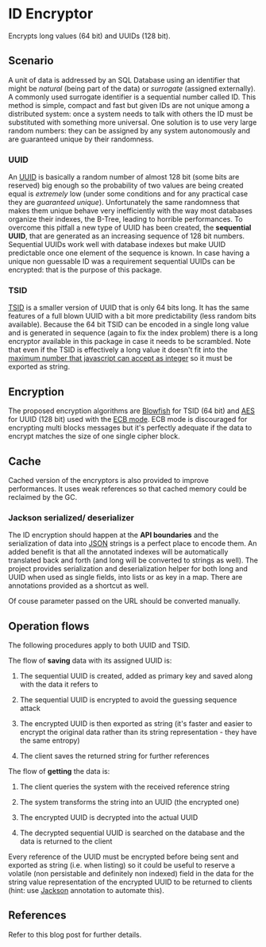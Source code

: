 # ID Encryptor

Encrypts long values (64 bit) and UUIDs (128 bit).

## Scenario

A unit of data is addressed by an SQL Database using an identifier that might be *natural* (being part of the data) or *surrogate* (assigned externally). A commonly used surrogate identifier is a sequential number called ID. This method is simple, compact and fast but given IDs are not unique among a distributed system: once a system needs to talk with others the ID must be substituted with something more universal. One solution is to use very large random numbers: they can be assigned by any system autonomously and are guaranteed unique by their randomness.

### UUID

An [UUID](https://en.wikipedia.org/wiki/Universally_unique_identifier) is basically a random number of almost 128 bit (some bits are reserved) big enough so the probability of two values are being created equal is *extremely* low (under some conditions and for any practical case they are *guaranteed unique*). Unfortunately the same randomness that makes them unique behave very inefficiently with the way most databases organize their indexes, the B-Tree, leading to horrible performances. To overcome this pitfall a new type of UUID has been created, the **sequential UUID**, that are generated as an increasing sequence of 128 bit numbers. Sequential UUIDs work well with database indexes but make UUID predictable once one element of the sequence is known. In case having a unique non guessable ID was a requirement sequential UUIDs can be encrypted: that is the purpose of this package.

### TSID

[TSID](https://github.com/f4b6a3/tsid-creator) is a smaller version of UUID that is only 64 bits long. It has the same features of a full blown UUID with a bit more predictability (less random bits available). Because the 64 bit TSID can be encoded in a single long value and is generated in sequence (again to fix the index problem) there is a long encryptor available in this package in case it needs to be scrambled. Note that even if the TSID is effectively a long value it doesn't fit into the [maximum number that javascript can accept as integer](https://developer.mozilla.org/en-US/docs/Web/JavaScript/Reference/Global_Objects/Number/MAX_SAFE_INTEGER) so it must be exported as string.

## Encryption

The proposed encryption algorithms are [Blowfish](https://en.wikipedia.org/wiki/Blowfish_(cipher)) for TSID (64 bit) and [AES](https://en.wikipedia.org/wiki/Advanced_Encryption_Standard) for UUID (128 bit) used with the [ECB mode](https://www.highgo.ca/2019/08/08/the-difference-in-five-modes-in-the-aes-encryption-algorithm). ECB mode is discouraged for encrypting multi blocks messages but it's perfectly adequate if the data to encrypt matches the size of one single cipher block.

## Cache

Cached version of the encryptors is also provided to improve performances. It uses weak references so that cached memory could be reclaimed by the GC.

### Jackson serialized/ deserializer

The ID encryption should happen at the **API boundaries** and the serialization of data into [JSON](https://www.json.org/json-en.html) strings is a perfect place to encode them. An added benefit is that all the annotated indexes will be automatically translated back and forth (and long will be converted to strings as well). The project provides serialization and deserialization helper for both long and UUID when used as single fields, into lists or as key in a map. There are annotations provided as a shortcut as well.

Of couse parameter passed on the URL should be converted manually.

## Operation flows

The following procedures apply to both UUID and TSID.

The flow of **saving** data with its assigned UUID is:

1. The sequential UUID is created, added as primary key and saved along with the data it refers to

2. The sequential UUID is encrypted to avoid the guessing sequence attack

3. The encrypted UUID is then exported as string (it's faster and easier to encrypt the original data rather than its string representation - they have the same entropy)

4. The client saves the returned string for further references

The flow of **getting** the data is:

1. The client queries the system with the received reference string

2. The system transforms the string into an UUID (the encrypted one)

3. The encrypted UUID is decrypted into the actual UUID

4. The decrypted sequential UUID is searched on the database and the data is returned to the client

Every reference of the UUID must be encrypted before being sent and exported as string (i.e. when listing) so it could be useful to reserve a volatile (non persistable and definitely non indexed) field in the data for the string value representation of the encrypted UUID to be returned to clients (hint: use [Jackson](https://github.com/FasterXML/jackson) annotation to automate this).

## References

Refer to this blog post for further details.
